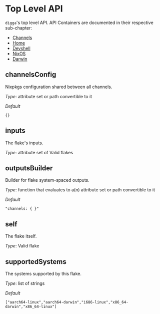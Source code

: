 # Top Level API
`digga`'s top level API. API Containers are documented in their respective sub-chapter:

- [Channels](./api-reference-channels.md)
- [Home](./api-reference-home.md)
- [Devshell](./api-reference-devshell.md)
- [NixOS](./api-reference-nixos.md)
- [Darwin](./api-reference-darwin.md)

## channelsConfig
Nixpkgs configuration shared between all channels.


*_Type_*:
attribute set or path convertible to it


*_Default_*
```
{}
```




## inputs
The flake's inputs.

*_Type_*:
attribute set of Valid flakes






## outputsBuilder
Builder for flake system-spaced outputs.


*_Type_*:
function that evaluates to a(n) attribute set or path convertible to it


*_Default_*
```
"channels: { }"
```




## self
The flake itself.

*_Type_*:
Valid flake






## supportedSystems
The systems supported by this flake.


*_Type_*:
list of strings


*_Default_*
```
["aarch64-linux","aarch64-darwin","i686-linux","x86_64-darwin","x86_64-linux"]
```




